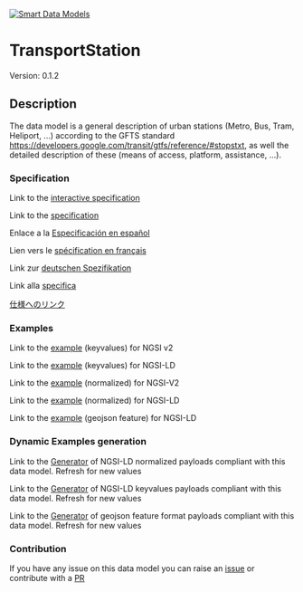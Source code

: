 [![Smart Data Models](https://smartdatamodels.org/wp-content/uploads/2022/01/SmartDataModels_logo.png "Logo")](https://smartdatamodels.org)
# TransportStation
Version: 0.1.2

## Description 

The data model is a general description of urban stations (Metro, Bus, Tram, Heliport, ...) according to the GFTS standard https://developers.google.com/transit/gtfs/reference/#stopstxt, as well the detailed description of these (means of access, platform, assistance, ...).
### Specification

Link to the [interactive specification](https://swagger.lab.fiware.org/?url=https://smart-data-models.github.io/dataModel.Transportation/TransportStation/swagger.yaml)

Link to the [specification](https://github.com/smart-data-models/dataModel.Transportation/blob/master/TransportStation/doc/spec.md)

Enlace a la [Especificación en español](https://github.com/smart-data-models/dataModel.Transportation/blob/master/TransportStation/doc/spec_ES.md)

Lien vers le [spécification en français](https://github.com/smart-data-models/dataModel.Transportation/blob/master/TransportStation/doc/spec_FR.md)

Link zur [deutschen Spezifikation](https://github.com/smart-data-models/dataModel.Transportation/blob/master/TransportStation/doc/spec_DE.md)

Link alla [specifica](https://github.com/smart-data-models/dataModel.Transportation/blob/master/TransportStation/doc/spec_IT.md)

[仕様へのリンク](https://github.com/smart-data-models/dataModel.Transportation/blob/master/TransportStation/doc/spec_JA.md)
### Examples

Link to the [example](https://smart-data-models.github.io/dataModel.Transportation/TransportStation/examples/example.json) (keyvalues) for NGSI v2

Link to the [example](https://smart-data-models.github.io/dataModel.Transportation/TransportStation/examples/example.jsonld) (keyvalues) for NGSI-LD

Link to the [example](https://smart-data-models.github.io/dataModel.Transportation/TransportStation/examples/example-normalized.json) (normalized) for NGSI-V2

Link to the [example](https://smart-data-models.github.io/dataModel.Transportation/TransportStation/examples/example-normalized.jsonld) (normalized) for NGSI-LD

Link to the [example](https://smart-data-models.github.io/dataModel.Transportation/TransportStation/examples/example-geojsonfeature.json) (geojson feature) for NGSI-LD
### Dynamic Examples generation

Link to the [Generator](https://smartdatamodels.org/extra/ngsi-ld_generator.php?schemaUrl=https://raw.githubusercontent.com/smart-data-models/dataModel.Transportation/master/TransportStation/schema.json&email=info@smartdatamodels.org) of NGSI-LD normalized payloads compliant with this data model. Refresh for new values

Link to the [Generator](https://smartdatamodels.org/extra/ngsi-ld_generator_keyvalues.php?schemaUrl=https://raw.githubusercontent.com/smart-data-models/dataModel.Transportation/master/TransportStation/schema.json&email=info@smartdatamodels.org) of NGSI-LD keyvalues payloads compliant with this data model. Refresh for new values

Link to the [Generator](https://smartdatamodels.org/extra/geojson_features_generator.php?schemaUrl=https://raw.githubusercontent.com/smart-data-models/dataModel.Transportation/master/TransportStation/schema.json&email=info@smartdatamodels.org) of geojson feature format payloads compliant with this data model. Refresh for new values
### Contribution

 If you have any issue on this data model you can raise an [issue](https://github.com/smart-data-models/dataModel.Transportation/issues)  or contribute with a [PR](https://github.com/smart-data-models/dataModel.Transportation/pulls)